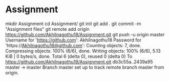 # Assignment
mkdir Assignment
cd Assignment/
git init
git add .
git commit -m "Assignment files"
git remote add origin https://github.com/Akhilnagothu18/Assignment.git
git push -u origin master
Username for 'https://github.com': Akhilnagothu18
Password for 'https://Akhilnagothu18@github.com':
Counting objects: 7, done.
Compressing objects: 100% (6/6), done.
Writing objects: 100% (6/6), 5.13 KiB | 0 bytes/s, done.
Total 6 (delta 0), reused 0 (delta 0)
To https://github.com/Akhilnagothu18/Assignment.git
   db3c55a..2439a95  master -> master
Branch master set up to track remote branch master from origin.



